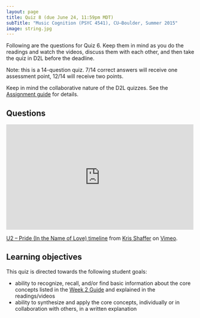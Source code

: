 ```yaml
---
layout: page
title: Quiz 8 (due June 24, 11:59pm MDT)
subTitle: "Music Cognition (PSYC 4541), CU–Boulder, Summer 2015"
image: string.jpg
---
```


Following are the questions for Quiz 6. Keep them in mind as you do the readings and watch the videos, discuss them with each other, and then take the quiz in D2L before the deadline.

Note: this is a 14-question quiz. 7/14 correct answers will receive one assessment point, 12/14 will receive two points.

Keep in mind the collaborative nature of the D2L quizzes. See the [Assignment guide](/assessments/) for details.

## Questions



<iframe src="https://player.vimeo.com/video/131251236" width="500" height="281" frameborder="0" webkitallowfullscreen mozallowfullscreen allowfullscreen></iframe> <p><a href="https://vimeo.com/131251236">U2 &ndash; Pride (In the Name of Love) timeline</a> from <a href="https://vimeo.com/user11692346">Kris Shaffer</a> on <a href="https://vimeo.com">Vimeo</a>.</p>

## Learning objectives

This quiz is directed towards the following student goals:

- ability to recognize, recall, and/or find basic information about the core concepts listed in the [Week 2 Guide](/week2/) and explained in the readings/videos  
- ability to synthesize and apply the core concepts, individually or in collaboration with others, in a written explanation  